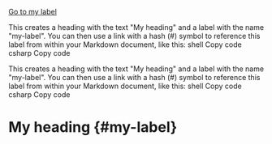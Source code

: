 

[Go to my label](#my-label)


This creates a heading with the text "My heading" and a label with the name "my-label". You can then use a link with a hash (#) symbol to reference this label from within your Markdown document, like this:
shell
Copy code
csharp
Copy code





















This creates a heading with the text "My heading" and a label with the name "my-label". You can then use a link with a hash (#) symbol to reference this label from within your Markdown document, like this:
shell
Copy code
csharp
Copy code




# My heading {#my-label}
